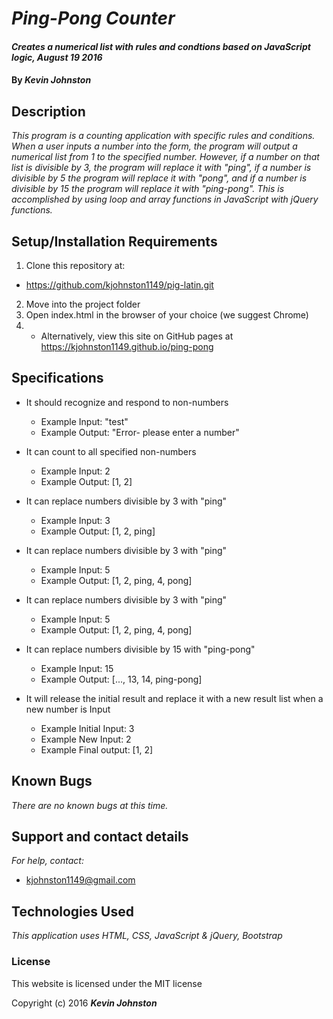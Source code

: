 # _Ping-Pong Counter_

#### _Creates a numerical list with rules and condtions based on JavaScript logic, August 19 2016_

#### By _**Kevin Johnston**_

## Description

_This program is a counting application with specific rules and conditions.  When a user inputs a number into the form, the program will output a numerical list from 1 to the specified number.  However, if a number on that list is divisible by 3, the program will replace it with "ping",  if a number is divisible by 5 the program will replace it with "pong", and if a number is divisible by 15 the program will replace it with "ping-pong".  This is accomplished by using loop and array functions in JavaScript with jQuery functions._

## Setup/Installation Requirements

1. Clone this repository at:
  * https://github.com/kjohnston1149/pig-latin.git
2. Move into the project folder
3. Open index.html in the browser of your choice (we suggest Chrome)
4. * Alternatively, view this site on GitHub pages at https://kjohnston1149.github.io/ping-pong

## Specifications

* It should recognize and respond to non-numbers
  * Example Input: "test"
  * Example Output: "Error- please enter a number"

* It can count to all specified non-numbers
  * Example Input: 2
  * Example Output: [1, 2]

* It can replace numbers divisible by 3 with "ping"
  * Example Input: 3
  * Example Output: [1, 2, ping]

* It can replace numbers divisible by 3 with "ping"
  * Example Input: 5
  * Example Output: [1, 2, ping, 4, pong]

* It can replace numbers divisible by 3 with "ping"
  * Example Input: 5
  * Example Output: [1, 2, ping, 4, pong]

* It can replace numbers divisible by 15 with "ping-pong"
  * Example Input: 15
  * Example Output: [..., 13, 14, ping-pong]

* It will release the initial result and replace it with a new result list when a new number is Input
  * Example Initial Input: 3
  * Example New Input: 2
  * Example Final output: [1, 2]


## Known Bugs

_There are no known bugs at this time._

## Support and contact details

_For help, contact:_
* [kjohnston1149@gmail.com](mailto:kjohnston1149@gmail.com)

## Technologies Used

_This application uses HTML, CSS, JavaScript & jQuery, Bootstrap_

### License

This website is licensed under the MIT license

Copyright (c) 2016 **_Kevin Johnston_**
